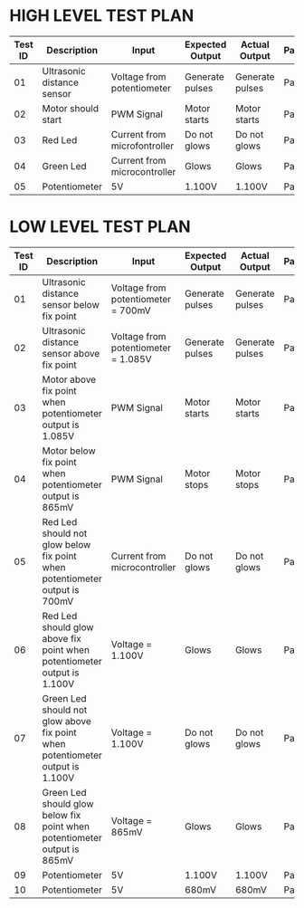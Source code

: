 **HIGH LEVEL TEST PLAN**
======

|Test ID  |Description                                 | Input                         |Expected Output          |Actual Output    |Pass/Fail |
--------------------                                   |---------------                |------------------       |---------------  |----------|-----------
|   01    | Ultrasonic distance sensor                 | Voltage from potentiometer    | Generate pulses         | Generate pulses | Pass     |
|   02    | Motor should start                         | PWM Signal                    | Motor starts            | Motor starts    | Pass     |
|   03    | Red Led                                    | Current from microfontroller  | Do not glows            | Do not glows    | Pass     |
|   04    | Green Led                                  | Current from microcontroller  | Glows                   | Glows           | Pass     |
|   05    | Potentiometer                              |  5V                           | 1.100V                  | 1.100V          | Pass     |


**LOW LEVEL TEST PLAN** 
====

|Test ID  |Description                                                                   | Input                              |Expected Output     |Actual Output    |Pass/Fail |
--------------------                                                                     |---------------                     |------------------  |---------------  |--------- |-
|   01    | Ultrasonic distance sensor below fix point                                   | Voltage from potentiometer = 700mV | Generate pulses    | Generate pulses | Pass     |
|   02    | Ultrasonic distance sensor above fix point                                   | Voltage from potentiometer = 1.085V| Generate pulses    | Generate pulses | Pass     |
|   03    | Motor above fix point when potentiometer output is 1.085V                    | PWM Signal                         | Motor starts       | Motor starts    | Pass     |
|   04    | Motor below fix point when potentiometer output is 865mV                     | PWM Signal                         | Motor stops        | Motor stops     | Pass     |
|   05    | Red Led should not glow below fix point when potentiometer output is 700mV   | Current from microcontroller       | Do not glows       | Do not glows    | Pass     |
|   06    | Red Led should glow above fix point when potentiometer output is 1.100V      | Voltage = 1.100V                   | Glows              | Glows           | Pass     |
|   07    | Green Led should not glow above fix point when potentiometer output is 1.100V| Voltage = 1.100V                   | Do not glows       | Do not glows    | Pass     |
|   08    | Green Led should glow below fix point when potentiometer output is 865mV     | Voltage = 865mV                    | Glows              | Glows           | Pass     |
|   09    | Potentiometer                                                                |  5V                                | 1.100V             | 1.100V          | Pass     |
|   10    | Potentiometer                                                                |  5V                                | 680mV              | 680mV           | Pass     |
